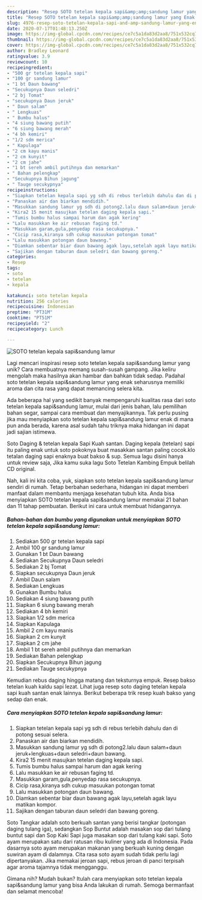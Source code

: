 ```yaml
---
description: "Resep SOTO tetelan kepala sapi&amp;amp;sandung lamur yang Enak Banget"
title: "Resep SOTO tetelan kepala sapi&amp;amp;sandung lamur yang Enak Banget"
slug: 4976-resep-soto-tetelan-kepala-sapi-and-amp-sandung-lamur-yang-enak-banget
date: 2020-07-17T01:48:13.250Z
image: https://img-global.cpcdn.com/recipes/ce7c5a1da83d2aa8/751x532cq70/soto-tetelan-kepala-sapisandung-lamur-foto-resep-utama.jpg
thumbnail: https://img-global.cpcdn.com/recipes/ce7c5a1da83d2aa8/751x532cq70/soto-tetelan-kepala-sapisandung-lamur-foto-resep-utama.jpg
cover: https://img-global.cpcdn.com/recipes/ce7c5a1da83d2aa8/751x532cq70/soto-tetelan-kepala-sapisandung-lamur-foto-resep-utama.jpg
author: Bradley Leonard
ratingvalue: 3.9
reviewcount: 10
recipeingredient:
- "500 gr tetelan kepala sapi"
- "100 gr sandung lamur"
- "1 bt Daun bawang"
- "Secukupnya Daun seledri"
- "2 bj Tomat"
- "secukupnya Daun jeruk"
- " Daun salam"
- " Lengkuas"
- " Bumbu halus"
- "4 siung bawang putih"
- "6 siung bawang merah"
- "4 bh kemiri"
- "1/2 sdm merica"
- " Kapulaga"
- "2 cm kayu manis"
- "2 cm kunyit"
- "2 cm jahe"
- "1 bt sereh ambil putihnya dan memarkan"
- " Bahan pelengkap"
- "Secukupnya Bihun jagung"
- " Tauge secukypnya"
recipeinstructions:
- "Siapkan tetelan kepala sapi yg sdh di rebus terlebih dahulu dan di potong sesuai selera."
- "Panaskan air dan biarkan mendidih."
- "Masukkan sandung lamur yg sdh di potong2.lalu daun salam+daun jeruk+lengkuas+daun seledri+daun bawang."
- "Kira2 15 menit masujkan tetelan daging kepala sapi."
- "Tumis bumbu halus sampai harum dan agak kering"
- "Lalu masukkan ke air rebusan faging td."
- "Masukkan garam,gula,penyedap rasa secukupnya."
- "Cicip rasa,kiranya sdh cukup masuukan potongan tomat"
- "Lalu masukkan potongan daun bawang."
- "Diamkan sebentar biar daun bawang agak layu,setelah agak layu matikan kompor."
- "Sajikan dengan taburan daun seledri dan bawang goreng."
categories:
- Resep
tags:
- soto
- tetelan
- kepala

katakunci: soto tetelan kepala 
nutrition: 256 calories
recipecuisine: Indonesian
preptime: "PT31M"
cooktime: "PT51M"
recipeyield: "2"
recipecategory: Lunch

---
```



![SOTO tetelan kepala sapi&amp;sandung lamur](https://img-global.cpcdn.com/recipes/ce7c5a1da83d2aa8/751x532cq70/soto-tetelan-kepala-sapisandung-lamur-foto-resep-utama.jpg)

Lagi mencari inspirasi resep soto tetelan kepala sapi&amp;sandung lamur yang unik? Cara membuatnya memang susah-susah gampang. Jika keliru mengolah maka hasilnya akan hambar dan bahkan tidak sedap. Padahal soto tetelan kepala sapi&amp;sandung lamur yang enak seharusnya memiliki aroma dan cita rasa yang dapat memancing selera kita.

Ada beberapa hal yang sedikit banyak mempengaruhi kualitas rasa dari soto tetelan kepala sapi&amp;sandung lamur, mulai dari jenis bahan, lalu pemilihan bahan segar, sampai cara membuat dan menyajikannya. Tak perlu pusing jika mau menyiapkan soto tetelan kepala sapi&amp;sandung lamur enak di mana pun anda berada, karena asal sudah tahu triknya maka hidangan ini dapat jadi sajian istimewa.

Soto Daging &amp; tetelan kepala Sapi Kuah santan. Daging kepala (tetelan) sapi itu paling enak untuk soto pokoknya buat masakkan santan paling cocok.klo tetalan daging sapi enaknya buat bakso &amp; sup. Semua lagu disini hanya untuk review saja, Jika kamu suka lagu Soto Tetelan Kambing Empuk belilah CD original.


Nah, kali ini kita coba, yuk, siapkan soto tetelan kepala sapi&amp;sandung lamur sendiri di rumah. Tetap berbahan sederhana, hidangan ini dapat memberi manfaat dalam membantu menjaga kesehatan tubuh kita. Anda bisa menyiapkan SOTO tetelan kepala sapi&amp;sandung lamur memakai 21 bahan dan 11 tahap pembuatan. Berikut ini cara untuk membuat hidangannya.

<!--inarticleads1-->

##### Bahan-bahan dan bumbu yang digunakan untuk menyiapkan SOTO tetelan kepala sapi&amp;sandung lamur:

1. Sediakan 500 gr tetelan kepala sapi
1. Ambil 100 gr sandung lamur
1. Gunakan 1 bt Daun bawang
1. Sediakan Secukupnya Daun seledri
1. Sediakan 2 bj Tomat
1. Siapkan secukupnya Daun jeruk
1. Ambil  Daun salam
1. Sediakan  Lengkuas
1. Gunakan  Bumbu halus
1. Sediakan 4 siung bawang putih
1. Siapkan 6 siung bawang merah
1. Sediakan 4 bh kemiri
1. Siapkan 1/2 sdm merica
1. Siapkan  Kapulaga
1. Ambil 2 cm kayu manis
1. Siapkan 2 cm kunyit
1. Siapkan 2 cm jahe
1. Ambil 1 bt sereh ambil putihnya dan memarkan
1. Sediakan  Bahan pelengkap
1. Siapkan Secukupnya Bihun jagung
1. Sediakan  Tauge secukypnya


Kemudian rebus daging hingga matang dan teksturnya empuk. Resep bakso tetelan kuah kaldu sapi lezat. Lihat juga resep soto daging tetelan kepala sapi kuah santan enak lainnya. Berikut beberapa trik resep kuah bakso yang sedap dan enak. 

<!--inarticleads2-->

##### Cara menyiapkan SOTO tetelan kepala sapi&amp;sandung lamur:

1. Siapkan tetelan kepala sapi yg sdh di rebus terlebih dahulu dan di potong sesuai selera.
1. Panaskan air dan biarkan mendidih.
1. Masukkan sandung lamur yg sdh di potong2.lalu daun salam+daun jeruk+lengkuas+daun seledri+daun bawang.
1. Kira2 15 menit masujkan tetelan daging kepala sapi.
1. Tumis bumbu halus sampai harum dan agak kering
1. Lalu masukkan ke air rebusan faging td.
1. Masukkan garam,gula,penyedap rasa secukupnya.
1. Cicip rasa,kiranya sdh cukup masuukan potongan tomat
1. Lalu masukkan potongan daun bawang.
1. Diamkan sebentar biar daun bawang agak layu,setelah agak layu matikan kompor.
1. Sajikan dengan taburan daun seledri dan bawang goreng.


Soto Tangkar adalah soto berkuah santan yang berisi tangkar (potongan daging tulang iga), sedangkan Sop Buntut adalah masakan sop dari tulang buntut sapi dan Sop Kaki Sapi juga masakan sop dari tulang kaki sapi. Soto ayam merupakan satu dari ratusan ribu kuliner yang ada di Indonesia. Pada dasarnya soto ayam merupakan makanan yang berkuah kuning dengan suwiran ayam di dalamnya. Cita rasa soto ayam sudah tidak perlu lagi dipertanyakan. Jika memakai jeroan sapi, rebus jeroan di panci terpisah agar aroma tajamnya tidak mengganggu. 

Gimana nih? Mudah bukan? Itulah cara menyiapkan soto tetelan kepala sapi&amp;sandung lamur yang bisa Anda lakukan di rumah. Semoga bermanfaat dan selamat mencoba!
